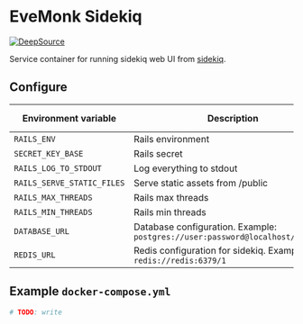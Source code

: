 # EveMonk Sidekiq

[![DeepSource](https://static.deepsource.io/deepsource-badge-light-mini.svg)](https://deepsource.io/gh/evemonk/evemonk-sidekiq/?ref=repository-badge)

Service container for running sidekiq web UI from [sidekiq](https://github.com/mperham/sidekiq).

## Configure

| Environment variable                           | Description                                                                    | Default       | Default in container |
|------------------------------------------------|--------------------------------------------------------------------------------|---------------|----------------------|
| `RAILS_ENV`                                    | Rails environment                                                              | `development` | `production`         |
| `SECRET_KEY_BASE`                              | Rails secret                                                                   | not set       | not set              |
| `RAILS_LOG_TO_STDOUT`                          | Log everything to stdout                                                       | not set       | `true`               |
| `RAILS_SERVE_STATIC_FILES`                     | Serve static assets from /public                                               | not set       | `true`               |
| `RAILS_MAX_THREADS`                            | Rails max threads                                                              | `2`           | as default           |
| `RAILS_MIN_THREADS`                            | Rails min threads                                                              | `2`           | as default           |
| `DATABASE_URL`                                 | Database configuration. Example: `postgres://user:password@localhost/database` | not set       | not set              |
| `REDIS_URL`                                    | Redis configuration for sidekiq. Example: `redis://redis:6379/1`               | not set       | not set              |

## Example `docker-compose.yml`

```yaml
# TODO: write
```
